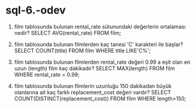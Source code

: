 # sql-6.-odev
1. film tablosunda bulunan rental_rate sütunundaki değerlerin ortalaması nedir?
SELECT AVG(rental_rate) FROM film;

2. film tablosunda bulunan filmlerden kaç tanesi 'C' karakteri ile başlar?
SELECT COUNT(title) FROM film
WHERE title LIKE'C%'; 

3. film tablosunda bulunan filmlerden rental_rate değeri 0.99 a eşit olan en uzun (length) film kaç dakikadır?
SELECT MAX(length) FROM film
WHERE rental_rate = 0.99; 

4. film tablosunda bulunan filmlerin uzunluğu 150 dakikadan büyük olanlarına ait kaç farklı replacement_cost değeri vardır?
SELECT COUNT(DISTINCT(replacement_cost)) FROM film
WHERE length>150;
